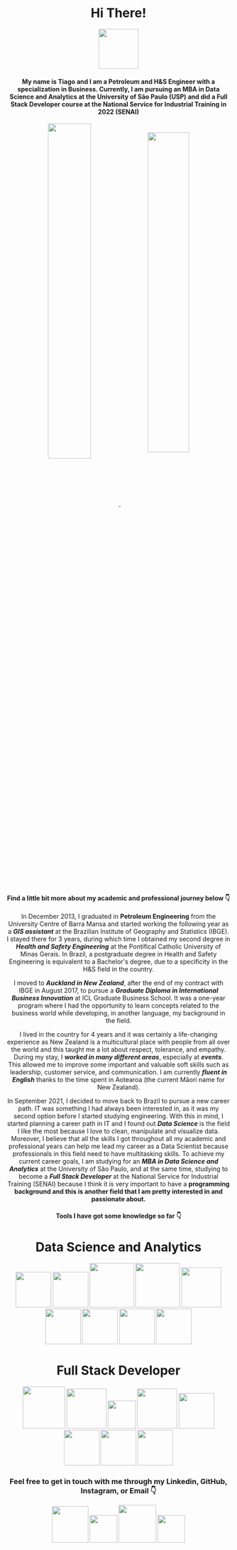 <div align="center"><h1>Hi There!</h1><img src="https://c.tenor.com/nebZyl8oN7IAAAAi/wave-hello.gif" width="90"></div>


<h4 align="center">My name is Tiago and I am a Petroleum and H&S Engineer with a specialization in Business. Currently, I am pursuing an MBA in Data Science and Analytics at the University of São Paulo (USP) and did a Full Stack Developer course at the National Service for Industrial Training in 2022 (SENAI)</h4>

<section align="center"><a href="https://github.com/anuraghazra/github-readme-stats">
  <img align="center" src="https://github-readme-stats.vercel.app/api?username=tiago-deas&count_private=true&show_icons=true&theme=merko" width="44%"/>
</a>
<a href="https://github.com/anuraghazra/github-readme-stats">
  <img align="center" src="https://github-readme-stats.vercel.app/api/top-langs/?username=tiago-deas&theme=merko&layout=compact&langs_count=10" width="43%"/>
</a></section>


<h4 align="center">Find a little bit more about my academic and professional journey below 👇</h4>


<p align="center">In December 2013, I graduated in <b>Petroleum Engineering</b> from the University Centre of Barra Mansa and started working the following year as a <b><i>GIS assistant</i></b> at the Brazilian Institute of Geography and Statistics (IBGE). I stayed there for 3 years, during which time I obtained my second degree in <b><i>Health and Safety Engineering</i></b> at the Pontifical Catholic University of Minas Gerais. In Brazil, a postgraduate degree in Health and Safety Engineering is equivalent to a Bachelor's degree, due to a specificity in the H&S field in the country.<p>

<p align="center">I moved to <b><i>Auckland in New Zealand</i></b>, after the end of my contract with IBGE in August 2017, to pursue a <b><i>Graduate Diploma in International Business Innovation</i></b> at ICL Graduate Business School. It was a one-year program where I had the opportunity to learn concepts related to the business world while developing, in another language, my background in the field.</p>

<p align="center">I lived in the country for 4 years and it was certainly a life-changing experience as New Zealand is a multicultural place with people from all over the world and this taught me a lot about respect, tolerance, and empathy. During my stay, I <b><i>worked in many different areas</i></b>, especially at <b><i>events</i></b>. This allowed me to improve some important and valuable soft skills such as leadership, customer service, and communication. I am currently <b><i>fluent in English</i></b> thanks to the time spent in Aotearoa (the current Māori name for New Zealand).</p>

<p align="center">In September 2021, I decided to move back to Brazil to pursue a new career path. IT was something I had always been interested in, as it was my second option before I started studying engineering. With this in mind, I started planning a career path in IT and I found out <b><i>Data Science</i></B> is the field I like the most because I love to clean, manipulate and visualize data. Moreover, I believe that all the skills I got throughout all my academic and professional years can help me lead my career as a Data Scientist because professionals in this field need to have multitasking skills. To achieve my current career goals, I am studying for an <b><i>MBA in Data Science and Analytics</i></b> at the University of São Paulo, and at the same time, studying to become a <b><i>Full Stack Developer</i></b> at the National Service for Industrial Training (SENAI) because I think it is very important to have a <b></i>programming background</i><b> and this is another field that I am pretty interested in and passionate about.</p>

<h4 align="center">Tools I have got some knowledge so far 👇</h4>



<h1 align="center">Data Science and Analytics</h1>



<div align="center">
  <img src="https://i.imgur.com/Mumeao9.png" width="80px">
  <img src="https://i.imgur.com/wuC11RE.png" width="80px">
  <img src="https://i.imgur.com/FhlmNBF.png" width="100px">
  <img src="https://i.imgur.com/h1q8TMr.png" width="100px">
  <img src="https://i.imgur.com/8eRWZdJ.png" width="90px">
  <img src="https://i.imgur.com/WDBqZDi.png" width="80px">
  <img src="https://i.imgur.com/Hc7eAQE.png" width="80px">
  <img src="https://i.imgur.com/CMMQiUe.png" width="80px">
  <img src="https://i.imgur.com/yJEBrA0.png" width="80px">
</div>




<h1 align="center">Full Stack Developer</h1>



<div align="center">
  <img src="https://i.imgur.com/tBCGCG8.png" width="95px">
  <img src="https://i.imgur.com/GuKsBJ1.png" width="90px">
  <img src="https://i.imgur.com/u7eQWue.png" width="63px">
  <img src="https://i.imgur.com/TQVZdTE.png" width="90px">  
  <img src="https://i.imgur.com/Sr9Jtu8.png" width="80px">  
  <img src="https://i.imgur.com/FnP8Azk.png" width="80px">  
  <img src="https://i.imgur.com/Tx0OE3q.png" width="80px">  
  <img src="https://i.imgur.com/4nrO1jM.png" width="80px">  
</div>




<h3 align="center">Feel free to get in touch with me through my Linkedin, GitHub, Instagram, or Email 👇</h3>



<div align="center">
  <a href="https://www.linkedin.com/in/tiagodeas/" target="_blank"><img src="https://i.imgur.com/8BrxBGN.gif" width="82"></a>
  <a href="https://github.com/tiago-deas" target="_blank"><img src="https://i.imgur.com/bWFHISY.png" width="62px"></a>
  <a href="https://www.instagram.com/tiago.deas/" target="_blank"><img src="https://i.imgur.com/JQ3n2ZW.gif" width="85"></a>
  <a href="mailto:tiago.deas@usp.br?subject=Hi! I come from GitHub!" target="_blank"><img src="https://i.imgur.com/h5fmRrG.png" width="62px"></a>
</div>




